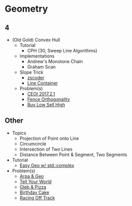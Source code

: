 # Geometry

## 4
  * (Old Gold) Convex Hull
    * Tutorial
      * CPH (30, Sweep Line Algorithms)
    * Implementations
      * Andrew's Monotone Chain
      * Graham Scan
    * Slope Trick
      * [zscoder](http://codeforces.com/blog/entry/47821)
      * [Line Container](https://github.com/kth-competitive-programming/kactl/blob/master/content/data-structures/LineContainer.h)
    * Problem(s)
      * [CEOI 2017.2.1](https://csacademy.com/contest/archive/task/building-bridges/)
      * [Fence Orthogonality](https://open.kattis.com/problems/fenceortho)
      * [Buy Low Sell High](http://codeforces.com/contest/866/problem/D)
  
## Other
  * Topics
    * Projection of Point onto Line
    * Circumcircle
    * Intersection of Two Lines
    * Distance Between Point & Segment, Two Segments
  * Tutorial  
    * [Easy Geo w/ std::complex](http://codeforces.com/blog/entry/22175)
  * Problem(s)
    * [Arpa & Geo](http://codeforces.com/problemset/problem/851/B)
    * [Tell Your World](http://codeforces.com/problemset/problem/849/B)
    * [Gleb & Pizza](http://codeforces.com/problemset/problem/842/B)
    * [Birthday Cake](https://open.kattis.com/problems/birthdaycake)
    * [Racing Off Track](https://open.kattis.com/contests/acpc17open/problems/racingofftrack)
